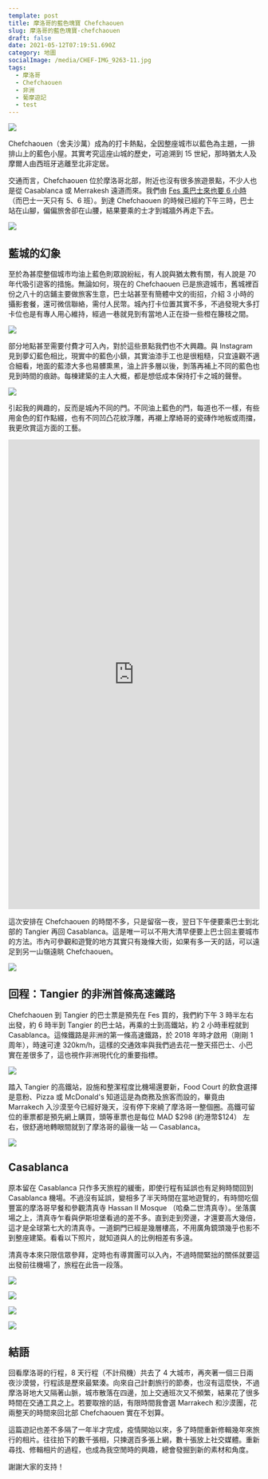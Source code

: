 ```yaml
---
template: post
title: 摩洛哥的藍色瑰寶 Chefchaouen
slug: 摩洛哥的藍色瑰寶-chefchaouen
draft: false
date: 2021-05-12T07:19:51.690Z
category: 地圖
socialImage: /media/CHEF-IMG_9263-11.jpg
tags:
  - 摩洛哥
  - Chefchaouen
  - 非洲
  - 葡摩遊記
  - test
---
```


![](/media/CHEF-IMG_9263-11.jpg)

Chefchaouen（舍夫沙萬）成為的打卡熱點，全因整座城市以藍色為主題，一排排山上的藍色小屋。其實考究這座山城的歷史，可追溯到 15 世紀，那時猶太人及摩爾人由西班牙逃離至北非定居。

交通而言，Chefchaouen 位於摩洛哥北部，附近也沒有很多旅遊景點，不少人也是從 Casablanca 或 Merrakesh 遠道而來。我們由 [Fes 乘巴士來也要 6 小時](/posts/天上飄落一粒沙-撒哈拉遊記-下)（而巴士一天只有 5、6 班）。到達 Chefchaouen 的時候已經約下午三時，巴士站在山腳，偏偏旅舍卻在山腰，結果要乘的士才到城牆外再走下去。

![](/media/CHEF-IMG_9159-1.jpg)

## 藍城的幻象

至於為甚麼整個城市均油上藍色則眾說紛紜，有人說與猶太教有關，有人說是 70 年代吸引遊客的措施。無論如何，現在的 Chefchaouen 已是旅遊城市，舊城裡百份之八十的店鋪主要做旅客生意，巴士站甚至有簡體中文的街招，介紹 3 小時的攝影套餐，還可微信聯絡，需付人民幣。城內打卡位置其實不多，不過發現大多打卡位也是有專人用心維持，經過一巷就見到有當地人正在掛一些橙在籐枝之間。

![](/media/CHEF-IMG_9289-13.jpg)

部分地點甚至需要付費才可入內，對於這些景點我們也不大興趣。與 Instagram 見到夢幻藍色相比，現實中的藍色小鎮，其實油漆手工也是很粗糙，只宜遠觀不適合細看，地面的藍漆大多也易髒熏黑，油上許多層以後，剝落再補上不同的藍色也見到時間的痕跡。每棟建築的主人大概，都是想低成本保持打卡之城的聲譽。

![](/media/CHEF-IMG_9224-8.jpg)

引起我的興趣的，反而是城內不同的門。不同油上藍色的門，每道也不一樣，有些用金色的釘作點綴，也有不同凹凸花紋浮雕，再襯上摩絡哥的瓷磚作地板或雨擋，我更欣賞這方面的工藝。

<div style='position:relative; padding-bottom:calc(177.78% + 44px)'><iframe src='https://gfycat.com/ifr/CourageousBrightEelelephant' frameborder='0' scrolling='no' width='100%' height='100%' style='position:absolute;top:0;left:0;' allowfullscreen></iframe></div>

這次安排在 Chefchaouen 的時間不多，只是留宿一夜，翌日下午便要乘巴士到北部的 Tangier 再回 Casablanca。這是唯一可以不用大清早便要上巴士回主要城市的方法。市內可參觀和遊覽的地方其實只有幾條大街，如果有多一天的話，可以遠足到另一山嶺遠眺 Chefchaouen。

![](/media/CHEF-IMG_6935-7.jpg)

## 回程：Tangier 的非洲首條高速鐵路

Chefchaouen 到 Tangier 的巴士票是預先在 Fes 買的，我們約下午 3 時半左右出發，約 6 時半到 Tangier 的巴士站，再乘的士到高鐵站，約 2 小時車程就到 Casablanca。這條鐵路是非洲的第一條高速鐵路，於 2018 年時才啟用（剛剛 1 周年），時速可達 320km/h，這樣的交通效率與我們過去花一整天搭巴士、小巴實在差很多了，這也視作非洲現代化的重要指標。

![](/media/IMG_7053-3.jpg)

踏入 Tangier 的高鐵站，設施和整潔程度比機場還要新，Food Court 的飲食選擇是意粉、Pizza 或 McDonald's 知道這是為商務及旅客而設的，畢竟由 Marrakech 入沙漠至今已經好幾天，沒有停下來繞了摩洛哥一整個圈。高鐵可留位的車票都是預先網上購買，頭等車票也是每位 MAD \$298 (約港幣\$124） 左右，很舒適地轉眼間就到了摩洛哥的最後一站 — Casablanca。

![](/media/IMG_7045-2.jpg)

## Casablanca

原本留在 Casablanca 只作多天旅程的緩衝，即使行程有延誤也有足夠時間回到 Casablanca 機場。不過沒有延誤，變相多了半天時間在當地遊覽的，有時間吃個豐富的摩洛哥早餐和參觀清真寺 Hassan II Mosque （哈桑二世清真寺）。坐落廣場之上，清真寺乍看與伊斯坦堡看過的差不多。直到走到旁邊，才還要高大幾倍，這才是全球第七大的清真寺。一道銅門已經是幾層樓高，不用廣角鏡頭幾乎也影不到整座建築。看看以下照片，就知道與人的比例相差有多遠。

清真寺本來只限信眾參拜，定時也有導賞團可以入內，不過時間緊拙的關係就要這出發前往機場了，旅程在此告一段落。

![](/media/IMG_9368-1.jpg)

![](/media/IMG_9375-2.jpg)

![](/media/IMG_9383-3.jpg)

![](/media/IMG_9398-4.jpg)

## 結語

回看摩洛哥的行程，8 天行程（不計飛機）共去了 4 大城市，再夾著一個三日兩夜沙漠營，行程該是歷來最緊湊。向來自己計劃旅行的節奏，也沒有這麼快，不過摩洛哥地大又隔著山脈，城市散落在四邊，加上交通班次又不頻繁，結果花了很多時間在交通工具之上。若要取捨的話，有限時間我會選 Marrakech 和沙漠團，花兩整天的時間來回北部 Chefchaouen 實在不划算。

這篇遊記也差不多隔了一年半才完成，疫情開始以來，多了時間重新修輯幾年來旅行的相片。往往拍下的數千張相，只揀選百多張上網，數十張放上社交媒體。重新尋找、修輯相片的過程，也成為我空閒時的興趣，總會發掘到新的素材和角度。

謝謝大家的支持！
